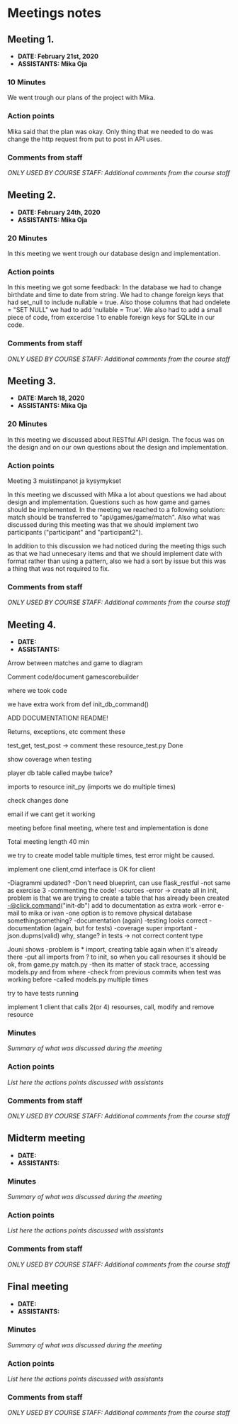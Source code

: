 # Meetings notes

## Meeting 1.
* **DATE: February 21st, 2020**
* **ASSISTANTS: Mika Oja**

### 10 Minutes
We went trough our plans of the project with Mika.

### Action points

Mika said that the plan was okay. Only thing that we needed to do was change the  http request from put to post in API uses.


### Comments from staff
*ONLY USED BY COURSE STAFF: Additional comments from the course staff*

## Meeting 2.
* **DATE: February 24th, 2020**
* **ASSISTANTS: Mika Oja**

### 20 Minutes
In this meeting we went trough our database design and implementation.

### Action points
In this meeting we got some feedback:
In the database we had to change birthdate and time to date from string. We had to change foreign keys that had set_null to include nullable = true. Also those columns that had ondelete = "SET NULL" we had to add 'nullable = True'. We also had to add a small piece of code, from excercise 1 to enable foreign keys for SQLite in our code.


### Comments from staff
*ONLY USED BY COURSE STAFF: Additional comments from the course staff*

## Meeting 3.
* **DATE: March 18, 2020**
* **ASSISTANTS: Mika Oja**

### 20 Minutes
In this meeting we discussed about RESTful API design. The focus was on the design and on our own questions about the design and implementation.

### Action points
Meeting 3 muistiinpanot ja kysymykset

In this meeting we discussed with Mika a lot about questions we had about design and implementation. Questions such as how game and games should be implemented.
In the meeting we reached to a following solution:
match should be transferred to  "api/games/game/match". Also what was discussed during this meeting was that we should implement two participants ("participant" and "participant2").

In addition to this discussion we had noticed during the meeting thigs such as that we had unnecesary items and that we should implement date with format rather than using a pattern, also
we had a sort by issue but this was a thing that was not required to fix.

### Comments from staff
*ONLY USED BY COURSE STAFF: Additional comments from the course staff*

## Meeting 4.
* **DATE:**
* **ASSISTANTS:**

Arrow between matches and game to diagram

Comment code/document gamescorebuilder

where we took code

we have extra work from def init_db_command()

ADD DOCUMENTATION! README!

Returns, exceptions, etc comment these

test_get, test_post -> comment these resource_test.py            Done

show coverage when testing

player db table called maybe twice?

imports to resource init_py (imports we do multiple times)

check changes done

email if we cant get it working

meeting before final meeting, where test and implementation is done

Total meeting length 40 min

we try to create model table multiple times, test error might be caused.

implement one client,cmd interface is OK for client


-Diagrammi updated?
-Don't need blueprint, can use flask_restful
-not same as exercise 3
-commenting the code!
-sources
-error -> create all in init, problem is that we are trying to create a table that has already been created
-@click.command("init-db") add to documentation as extra work
-error e-mail to mika or ivan
-one option is to remove physical database somethingsomething?
-documentation (again)
-testing looks correct
-documentation (again, but for tests)
-coverage super important
-json.dupms(valid) why, stange? in tests -> not correct content type

Jouni shows
-problem is * import, creating table again when it's already there
-put all imports from ? to init, so when you call resourses it should be ok, from game.py match.py
-then its matter of stack trace, accessing models.py and from where
-check from previous commits when test was working before
-called models.py multiple times

try to have tests running

implement 1 client that calls 2(or 4) resourses, call, modify and remove resource

### Minutes
*Summary of what was discussed during the meeting*

### Action points
*List here the actions points discussed with assistants*


### Comments from staff
*ONLY USED BY COURSE STAFF: Additional comments from the course staff*

## Midterm meeting
* **DATE:**
* **ASSISTANTS:**

### Minutes
*Summary of what was discussed during the meeting*

### Action points
*List here the actions points discussed with assistants*


### Comments from staff
*ONLY USED BY COURSE STAFF: Additional comments from the course staff*

## Final meeting
* **DATE:**
* **ASSISTANTS:**

### Minutes
*Summary of what was discussed during the meeting*

### Action points
*List here the actions points discussed with assistants*


### Comments from staff
*ONLY USED BY COURSE STAFF: Additional comments from the course staff*


